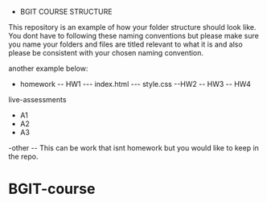 - BGIT COURSE STRUCTURE

This repository is an example of how your folder structure should look like.
You dont have to following these naming conventions but please make sure you name your folders and files are titled relevant to what it is and also please be consistent with your chosen naming convention.

another example below:

- homework
-- HW1
--- index.html
--- style.css
--HW2
-- HW3
-- HW4

live-assessments
- A1
- A2
- A3

-other
-- This can be work that isnt homework but you would like to keep in the repo.
# BGIT-course
